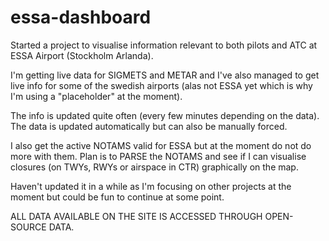 # essa-dashboard

Started a project to visualise information relevant to both pilots and ATC at ESSA Airport (Stockholm Arlanda).

I'm getting live data for SIGMETS and METAR and I've also managed to get live info for some of the swedish airports (alas not ESSA yet which is why I'm using a "placeholder" at the moment).

The info is updated quite often (every few minutes depending on the data). The data is updated automatically but can also be manually forced.

I also get the active NOTAMS valid for ESSA but at the moment do not do more with them.
Plan is to PARSE the NOTAMS and see if I can visualise closures (on TWYs, RWYs or airspace in CTR) graphically on the map.

Haven't updated it in a while as I'm focusing on other projects at the moment but could be fun to continue at some point.

ALL DATA AVAILABLE ON THE SITE IS ACCESSED THROUGH OPEN-SOURCE DATA.

